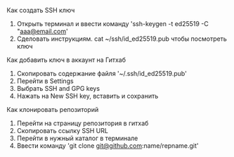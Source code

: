Как создать SSH ключ
1. Открыть терминал и ввести команду 'ssh-keygen -t ed25519 -C "aaa@email.com'
2. Сделовать инструкциям. cat ~/ssh/id_ed25519.pub чтобы посмотреть ключ

Как добавить ключ в аккаунт на Гитхаб
1. Скопировать содержание файля '~/.ssh/id_ed25519.pub'
2. Перейти в Settings 
3. Выбрать SSH and GPG keys
4. Нажать на New SSH key, вставить и сохранить

Как клонировать репозиторий
1. Перейти на страницу репозитория в гитхаб
2. Скопировать ссылку SSH URL
3. Перейти в нужный каталог в терминале
4. Ввести команду 'git clone git@github.com:name/repname.git'
